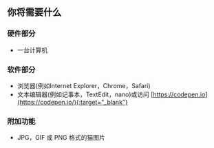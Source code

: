 ## 你将需要什么

### 硬件部分

- 一台计算机


### 软件部分

- 浏览器(例如Internet Explorer，Chrome，Safari)
- 文本编辑器(例如记事本，TextEdit，nano)或访问 [https://codepen.io](https://codepen.io/){:target="_blank"}

### 附加功能

- JPG，GIF 或 PNG 格式的猫图片
